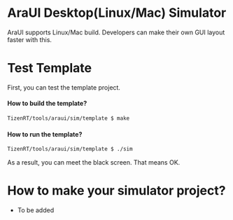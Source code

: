 # AraUI Desktop(Linux/Mac) Simulator

AraUI supports Linux/Mac build.
Developers can make their own GUI layout faster with this.

# Test Template
First, you can test the template project.

#### How to build the template?
```sh
TizenRT/tools/araui/sim/template $ make
```

#### How to run the template?
```sh
TizenRT/tools/araui/sim/template $ ./sim
```
As a result, you can meet the black screen. That means OK.


# How to make your simulator project?
- To be added
